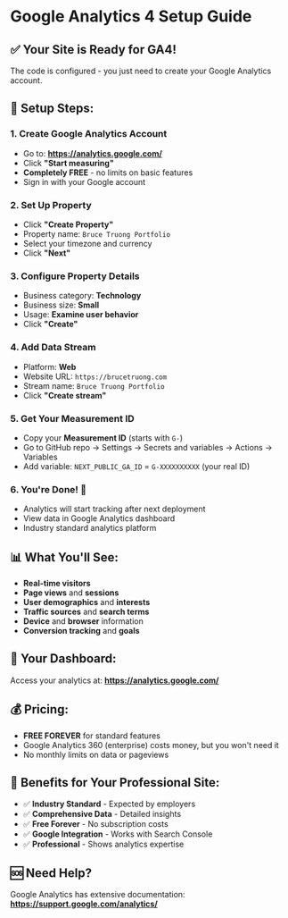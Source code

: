 # Google Analytics 4 Setup Guide

## ✅ Your Site is Ready for GA4!

The code is configured - you just need to create your Google Analytics account.

## 🚀 Setup Steps:

### 1. Create Google Analytics Account
- Go to: **https://analytics.google.com/**
- Click **"Start measuring"**
- **Completely FREE** - no limits on basic features
- Sign in with your Google account

### 2. Set Up Property
- Click **"Create Property"**
- Property name: `Bruce Truong Portfolio`
- Select your timezone and currency
- Click **"Next"**

### 3. Configure Property Details
- Business category: **Technology**
- Business size: **Small**
- Usage: **Examine user behavior**
- Click **"Create"**

### 4. Add Data Stream
- Platform: **Web**
- Website URL: `https://brucetruong.com`
- Stream name: `Bruce Truong Portfolio`
- Click **"Create stream"**

### 5. Get Your Measurement ID
- Copy your **Measurement ID** (starts with `G-`)
- Go to GitHub repo → Settings → Secrets and variables → Actions → Variables
- Add variable: `NEXT_PUBLIC_GA_ID` = `G-XXXXXXXXXX` (your real ID)

### 6. You're Done! 🎉
- Analytics will start tracking after next deployment
- View data in Google Analytics dashboard
- Industry standard analytics platform

## 📊 What You'll See:
- **Real-time visitors**
- **Page views** and **sessions**
- **User demographics** and **interests**
- **Traffic sources** and **search terms**
- **Device** and **browser** information
- **Conversion tracking** and **goals**

## 🔗 Your Dashboard:
Access your analytics at:
**https://analytics.google.com/**

## 💰 Pricing:
- **FREE FOREVER** for standard features
- Google Analytics 360 (enterprise) costs money, but you won't need it
- No monthly limits on data or pageviews

## 🌟 Benefits for Your Professional Site:
- ✅ **Industry Standard** - Expected by employers
- ✅ **Comprehensive Data** - Detailed insights
- ✅ **Free Forever** - No subscription costs
- ✅ **Google Integration** - Works with Search Console
- ✅ **Professional** - Shows analytics expertise

## 🆘 Need Help?
Google Analytics has extensive documentation:
**https://support.google.com/analytics/**